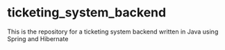 # ticketing_system_backend
This is the repository for a ticketing system backend written in Java using Spring and Hibernate
